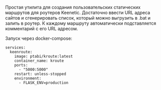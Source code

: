 Простая утилита для создания пользовательских статических маршрутов для роутеров Keenetic.
Достаточно ввести URL адреса сайтов и сгенерировать список, который можно выгрузить в .bat и залить в роутер.
К каждому маршруту автоматически подставляется комментарий с его URL адресом.

Запуск через docker-compose:
```
services:
  keenroute:
    image: ptabi/kroute:latest
    container_name: kroute
    ports:
      - "5000:5000" 
    restart: unless-stopped
    environment:
      - FLASK_ENV=production
```
